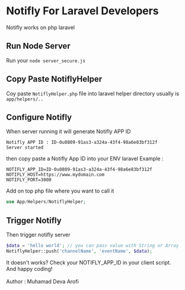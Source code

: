 # Notifly For Laravel Developers
Notifly works on php laravel
## Run Node Server
Run your `node server_secure.js`
## Copy Paste NotiflyHelper
Coy paste `NotiflyHelper.php` file into laravel helper directory usually is `app/helpers/..`
## Configure Notifly
When server running it will generate Notifly APP ID
```terminal
Notifly APP ID : ID-0u0809-91as3-a324a-43f4-98a6e83bf312f
Server started
```
then copy paste a Notifly App ID into your ENV laravel
Example :
```ENV
NOTIFLY_APP_ID=ID-0u0809-91as3-a324a-43f4-98a6e83bf312f
NOTIFLY_HOST=https://www.mydomain.com
NOTIFLY_PORT=3000
```
Add on top php file where you want to call it
```php
use App/Helpers/NotiflyHelper; 
```
## Trigger Notifly
Then trigger notifly server
```php
$data = 'hello world'; // you can pass value with String or Array
NotiflyHelper::push('channelName', 'eventName', $data);
```
It doesn't works? Check your NOTIFLY_APP_ID in your client script.<br/>
And happy coding!<br/>
<br/>
Author : Muhamad Deva Arofi
